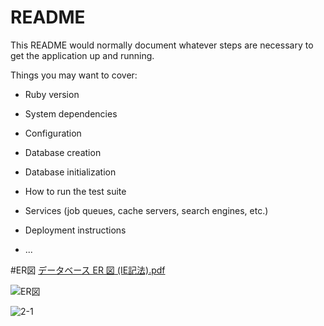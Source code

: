 # README

This README would normally document whatever steps are necessary to get the
application up and running.

Things you may want to cover:

* Ruby version

* System dependencies

* Configuration

* Database creation

* Database initialization

* How to run the test suite

* Services (job queues, cache servers, search engines, etc.)

* Deployment instructions

* ...

#ER図
[データベース ER 図 (IE記法).pdf](https://github.com/takanori-k-1074/fleemarket_sample_79a/files/4957479/ER.IE.pdf)

![ER図](images/2-1.png "ER図")

![2-1](https://user-images.githubusercontent.com/67144675/88129516-40184a00-cc13-11ea-8d03-82864e6b45f8.png)